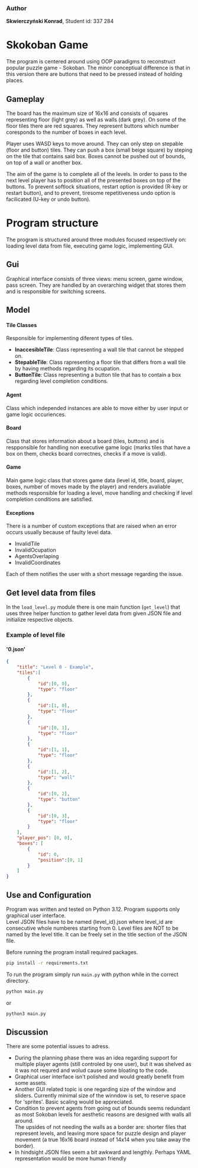 ### Author
**Skwierczyński Konrad**,
Student id: 337 284

# Skokoban Game
The program is centered around using OOP paradigms to reconstruct popular puzzle game - Sokoban. The minor conceptiual difference is that in this version there are buttons that need to be pressed instead of holding places.

## Gameplay
The board has the maximum size of 16x16 and consists of squares representing floor (light grey) as well as walls (dark grey). On some of the floor tiles there are red squares. They represent buttons which number coresponds to the number of boxes in each level. 

Player uses WASD keys to move around. They can only step on stepable (floor and button) tiles. They can push a box (small beige square) by steping on the tile that contains said box. Boxes cannot be pushed out of bounds, on top of a wall or another box.  

The aim of the game is to complete all of the levels. In order to pass to the next level player has to position all of the presented boxes on top of the buttons. To prevent softlock situations, restart option is provided (R-key or restart button), and to prevent, tiresome repetitiveness undo option is facilicated (U-key or undo button).

# Program structure
The program is structured around three modules focused respectively on: loading level data from file, executing game logic, implementing GUI.

## Gui

Graphical interface consists of three views: menu screen, game window, pass screen. They are handled by an overarching widget that stores them and is responsible for switching screens.

## Model

#### Tile Classes
Responsible for implementing diferent types of tiles.

- **InaccesibleTile**:
Class representing a wall tile that cannot be stepped on.
- **StepableTile**:
Class rapresenting a floor tile that differs from a wall tile by having methods regarding its ocupation.
- **ButtonTile**:
Class representing a button tile that has to contain a box regarding level completion conditions.

#### Agent
Class which independed instances are able to move either by user input or game logic occuriences.

#### Board
Class that stores information about a board (tiles, buttons) and is respponsible for handling non executive game logic (marks tiles that have a box on them, checks board correctnes, checks if a move is valid).

#### Game
Main game logic class that stores game data (level id, title, board, player, boxes, number of moves made by the player) and renders avaliable methods responsible for loading a level, move handling and checking if level completion conditions are satisfied.

#### Exceptions
There is a number of custom exceptions that are raised when an error occurs usually because of faulty level data.
- InvalidTile
- InvalidOcupation
- AgentsOverlaping 
- InvalidCoordinates   

Each of them notifies the user with a short message regarding the issue.

## Get level data from files
In the `load_level.py` module there is one main function (`get_level`) that uses three helper function to gather level data from given JSON file and initialize respective objects.

### Example of level file
#### '0.json'
``` JSON
{
    "title": "Level 0 - Example",
    "tiles":[
        {
            "id":[0, 0],
            "type": "floor"
        },
        {
            "id":[1, 0],
            "type": "floor"
        },
        {
            "id":[0, 1],
            "type": "floor"
        },
        {
            "id":[1, 1],
            "type": "floor"
        },
        {
            "id":[1, 2],
            "type": "wall"
        },
        {
            "id":[0, 2],
            "type": "button"
        },
        {
            "id":[0, 3],
            "type": "floor"
        }
    ],
    "player_pos": [0, 0],
    "boxes": [
        {
            "id": 0,
            "position":[0, 1]
        }
    ]
}
```


## Use and Configuration
Program was written and tested on Python 3.12. 
Program supports only graphical user interface.  
Level JSON files have to be named {level_id}.json where level_id are consecutive whole numberes starting from 0. Level files are NOT to be named by the level title. It can be freely set in the title section of the JSON file.

Before running the program install required packages.
```sh
pip install -r requirements.txt
```

To run the program simply run `main.py` with python while in the correct directory.
```sh
python main.py
```
or
```sh
python3 main.py
```

## Discussion
There are some potential issues to adress.  
- During the planning phase there was an idea regarding  support for multiple player agents (still controled by one user), but it was shelved as it was not requred and wolud cause some bloating to the code.
- Graphical user interface isn't polished and would greatly benefit from some assets.
- Another GUI related topic is one regarding size of the window and sliders. Currently minimal size of the winndow is set, to reserve space for 'sprites'. Basic scaling would be appreciated.
- Condition to prevent agents from going out of bounds seems redundant as most Sokoban levels for aesthetic reasons are designed with walls all around.   
The upsides of not needing the walls as a border are: shorter files that represent levels, and leaving more space for puzzle design and player movement (a true 16x16 board instead of 14x14 when you take away the border).
- In hindsight JSON files seem a bit awkward and lengthly. Perhaps YAML representation would be more human friendly
